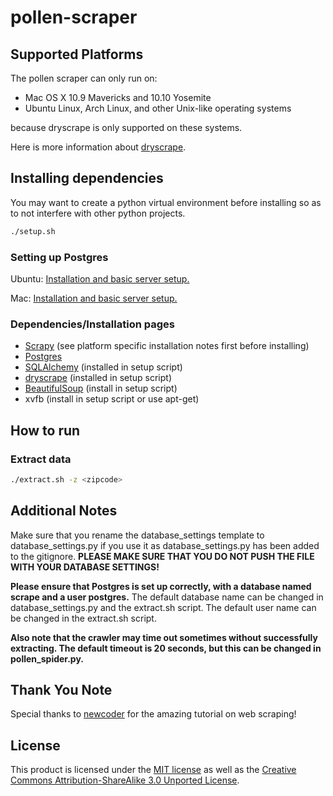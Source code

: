 # pollen-scraper

## Supported Platforms ##
The pollen scraper can only run on:
* Mac OS X 10.9 Mavericks and 10.10 Yosemite
* Ubuntu Linux, Arch Linux, and other Unix-like operating systems

because dryscrape is only supported on these systems.

Here is more information about [dryscrape](https://github.com/niklasb/dryscrape/blob/master/README.md).

## Installing dependencies ##
You may want to create a python virtual environment before installing so as to not interfere with other python projects.
```bash
./setup.sh
```

### Setting up Postgres ###
Ubuntu: [Installation and basic server setup.](https://help.ubuntu.com/community/PostgreSQL)

Mac: [Installation and basic server setup.](http://postgresapp.com/)

### Dependencies/Installation pages ###
* [Scrapy](http://doc.scrapy.org/en/latest/intro/install.html) (see platform specific installation notes first before installing)
* [Postgres](https://help.ubuntu.com/community/PostgreSQL)
* [SQLAlchemy](http://docs.sqlalchemy.org/en/latest/intro.html) (installed in setup script)
* [dryscrape](http://dryscrape.readthedocs.io/en/latest/installation.html) (installed in setup script)
* [BeautifulSoup](https://www.crummy.com/software/BeautifulSoup/bs4/doc/) (install in setup script)
* xvfb (install in setup script or use apt-get)

## How to run ##
### Extract data ###
```bash
./extract.sh -z <zipcode>
```

## Additional Notes ##
Make sure that you rename the database_settings template to database_settings.py if you use it as database_settings.py has been added to the gitignore.
**PLEASE MAKE SURE THAT YOU DO NOT PUSH THE FILE WITH YOUR DATABASE SETTINGS!**

**Please ensure that Postgres is set up correctly, with a database named scrape and a user postgres.** The default database name can be changed in database_settings.py and the extract.sh script. The default user name can be changed in the extract.sh script.

**Also note that the crawler may time out sometimes without successfully extracting. The default timeout is 20 seconds, but this can be changed in pollen_spider.py.**

## Thank You Note ##
Special thanks to [newcoder](http://www.newcoder.io) for the amazing tutorial on web scraping!

## License ##
This product is licensed under the [MIT license](LICENSE) as well as the
[Creative Commons Attribution-ShareAlike 3.0 Unported License](https://creativecommons.org/licenses/by-sa/3.0/deed.en_US).